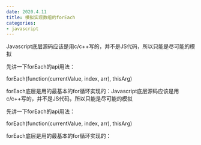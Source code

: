 ```yaml
---
date: 2020.4.11
title: 模拟实现数组的forEach
categories:
- javascript
---
```


Javascript底层源码应该是用c/c++写的，并不是JS代码，所以只能是尽可能的模拟

先讲一下forEach的api用法：

forEach(function(currentValue, index, arr), thisArg)

forEach底层是用的最基本的for循环实现的：Javascript底层源码应该是用c/c++写的，并不是JS代码，所以只能是尽可能的模拟

先讲一下forEach的api用法：

forEach(function(currentValue, index, arr), thisArg)

forEach底层是用的最基本的for循环实现的：